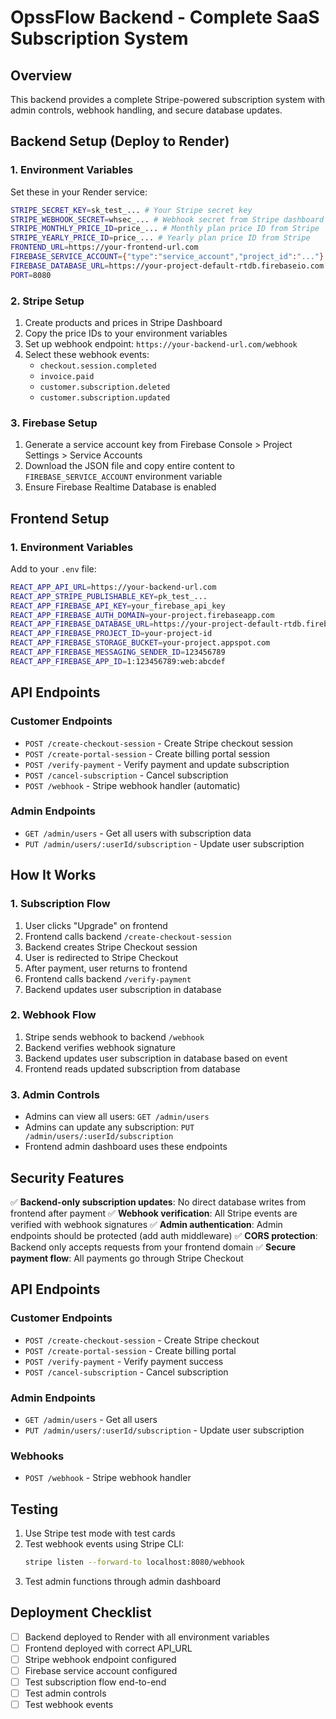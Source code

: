# OpssFlow Backend - Complete SaaS Subscription System

## Overview
This backend provides a complete Stripe-powered subscription system with admin controls, webhook handling, and secure database updates.

## Backend Setup (Deploy to Render)

### 1. Environment Variables
Set these in your Render service:

```bash
STRIPE_SECRET_KEY=sk_test_... # Your Stripe secret key
STRIPE_WEBHOOK_SECRET=whsec_... # Webhook secret from Stripe dashboard
STRIPE_MONTHLY_PRICE_ID=price_... # Monthly plan price ID from Stripe
STRIPE_YEARLY_PRICE_ID=price_... # Yearly plan price ID from Stripe
FRONTEND_URL=https://your-frontend-url.com
FIREBASE_SERVICE_ACCOUNT={"type":"service_account","project_id":"..."} # Firebase service account JSON
FIREBASE_DATABASE_URL=https://your-project-default-rtdb.firebaseio.com
PORT=8080
```

### 2. Stripe Setup
1. Create products and prices in Stripe Dashboard
2. Copy the price IDs to your environment variables
3. Set up webhook endpoint: `https://your-backend-url.com/webhook`
4. Select these webhook events:
   - `checkout.session.completed`
   - `invoice.paid`
   - `customer.subscription.deleted`
   - `customer.subscription.updated`

### 3. Firebase Setup
1. Generate a service account key from Firebase Console > Project Settings > Service Accounts
2. Download the JSON file and copy entire content to `FIREBASE_SERVICE_ACCOUNT` environment variable
3. Ensure Firebase Realtime Database is enabled

## Frontend Setup

### 1. Environment Variables
Add to your `.env` file:

```bash
REACT_APP_API_URL=https://your-backend-url.com
REACT_APP_STRIPE_PUBLISHABLE_KEY=pk_test_...
REACT_APP_FIREBASE_API_KEY=your_firebase_api_key
REACT_APP_FIREBASE_AUTH_DOMAIN=your-project.firebaseapp.com
REACT_APP_FIREBASE_DATABASE_URL=https://your-project-default-rtdb.firebaseio.com
REACT_APP_FIREBASE_PROJECT_ID=your-project-id
REACT_APP_FIREBASE_STORAGE_BUCKET=your-project.appspot.com
REACT_APP_FIREBASE_MESSAGING_SENDER_ID=123456789
REACT_APP_FIREBASE_APP_ID=1:123456789:web:abcdef
```

## API Endpoints

### Customer Endpoints
- `POST /create-checkout-session` - Create Stripe checkout session
- `POST /create-portal-session` - Create billing portal session  
- `POST /verify-payment` - Verify payment and update subscription
- `POST /cancel-subscription` - Cancel subscription
- `POST /webhook` - Stripe webhook handler (automatic)

### Admin Endpoints  
- `GET /admin/users` - Get all users with subscription data
- `PUT /admin/users/:userId/subscription` - Update user subscription

## How It Works

### 1. Subscription Flow
1. User clicks "Upgrade" on frontend
2. Frontend calls backend `/create-checkout-session`
3. Backend creates Stripe Checkout session
4. User is redirected to Stripe Checkout
5. After payment, user returns to frontend
6. Frontend calls backend `/verify-payment`
7. Backend updates user subscription in database

### 2. Webhook Flow
1. Stripe sends webhook to backend `/webhook`
2. Backend verifies webhook signature
3. Backend updates user subscription in database based on event
4. Frontend reads updated subscription from database

### 3. Admin Controls
- Admins can view all users: `GET /admin/users`
- Admins can update any subscription: `PUT /admin/users/:userId/subscription`
- Frontend admin dashboard uses these endpoints

## Security Features

✅ **Backend-only subscription updates**: No direct database writes from frontend after payment
✅ **Webhook verification**: All Stripe events are verified with webhook signatures
✅ **Admin authentication**: Admin endpoints should be protected (add auth middleware)
✅ **CORS protection**: Backend only accepts requests from your frontend domain
✅ **Secure payment flow**: All payments go through Stripe Checkout

## API Endpoints

### Customer Endpoints
- `POST /create-checkout-session` - Create Stripe checkout
- `POST /create-portal-session` - Create billing portal
- `POST /verify-payment` - Verify payment success
- `POST /cancel-subscription` - Cancel subscription

### Admin Endpoints
- `GET /admin/users` - Get all users
- `PUT /admin/users/:userId/subscription` - Update user subscription

### Webhooks
- `POST /webhook` - Stripe webhook handler

## Testing

1. Use Stripe test mode with test cards
2. Test webhook events using Stripe CLI:
   ```bash
   stripe listen --forward-to localhost:8080/webhook
   ```
3. Test admin functions through admin dashboard

## Deployment Checklist

- [ ] Backend deployed to Render with all environment variables
- [ ] Frontend deployed with correct API_URL
- [ ] Stripe webhook endpoint configured
- [ ] Firebase service account configured
- [ ] Test subscription flow end-to-end
- [ ] Test admin controls
- [ ] Test webhook events
